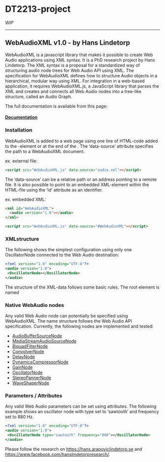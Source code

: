 # DT2213-project

*WIP*

---
## WebAudioXML v1.0 - by Hans Lindetorp
WebAudioXML is a javascript library that makes it possible to create Web Audio applications using XML syntax. It is a PhD research project by Hans Lindetorp. The XML syntax is a proposal for a standardized way of structuring audio node trees for Web Audio API using XML. The specification for WebAudioXML defines how to structure Audio objects in a hierarchical, modular way using XML. For integration in a web-based application, it requires WebAudioXML.js, a JavaScript library that parses the XML and creates and connects all Web Audio nodes into a tree-like structure, called an Audio Graph.

The full documentation is available from this page:
#### [Documentation](https://github.com/hanslindetorp/WebAudioXML/wiki)


### Installation
WebAudioXML is added to a web page using one line of HTML-code added to the <head>-element or at the end of the <body>. The ‘data-source’ attribute specifies the path to a WebAudioXML document.

ex. external file:
```HTML
<script src="WebAudioXML.js" data-source="audio.xml"></script>
```

The ‘data-source’ can be a relative path or an address pointing to a remote file. It is also possible to point to an embedded XML-element within the HTML-file using the ‘id’ attribute as an identifier.

ex. embedded XML:
```HTML
<xml id="WebAudioXML">
  <audio version="1.0"></audio>
</xml>

<script src="WebAudioXML.js" data-source="#WebAudioXML"></script>
```

### XMLstructure
The following shows the simplest configuration using only one OscillatorNode connected to the Web Audio destination:

```XML
<?xml version="1.0" encoding="UTF-8"?>
<audio version="1.0">
 <OscillatorNode></OscillatorNode>
</audio>
```

The structure of the XML-data follows some basic rules. The root element is named <audio> and the other elements can be either a valid Web Audio node, a Web Audio parameter or one of the following custom elements: mixer, chain, synth, voice, send, envelope or link. See the separate pages for comments on each element type.

### Native WebAudio nodes
Any valid Web Audio node can potentially be specified using WebAudioXML. The name structure follows the Web Audio API specification. Currently, the following nodes are implemented and tested:

* [AudioBufferSourceNode](https://developer.mozilla.org/en-US/docs/Web/API/AudioBufferSourceNode)
* [MediaStreamAudioSourceNode](https://developer.mozilla.org/en-US/docs/Web/API/MediaStreamAudioSourceNode)
* [BiquadFilterNode](https://developer.mozilla.org/en-US/docs/Web/API/BiquadFilterNode)
* [ConvolverNode](https://developer.mozilla.org/en-US/docs/Web/API/ConvolverNode)
* [DelayNode](https://developer.mozilla.org/en-US/docs/Web/API/DelayNode)
* [DynamicsCompressorNode](https://developer.mozilla.org/en-US/docs/Web/API/DynamicsCompressorNode)
* [GainNode](https://developer.mozilla.org/en-US/docs/Web/API/GainNode)
* [OscillatorNode](https://developer.mozilla.org/en-US/docs/Web/API/OscillatorNode)
* [StereoPannerNode](https://developer.mozilla.org/en-US/docs/Web/API/StereoPannerNode)
* [WaveShaperNode](https://developer.mozilla.org/en-US/docs/Web/API/WaveShaperNode)

### Parameters / Attributes
Any valid Web Audio parameters can be set using attributes. The following example shows an oscillator node with type set to ‘sawtooth’ and frequency set to 880 Hz.

```XML
<?xml version="1.0" encoding="UTF-8"?>
<audio version="1.0">
 <OscillatorNode type="sawtooth" frequency="880"></OscillatorNode>
</audio>
```

Please follow the research on https://hans.arapoviclindetorp.se and https://www.facebook.com/hanslindetorpresearch/.

